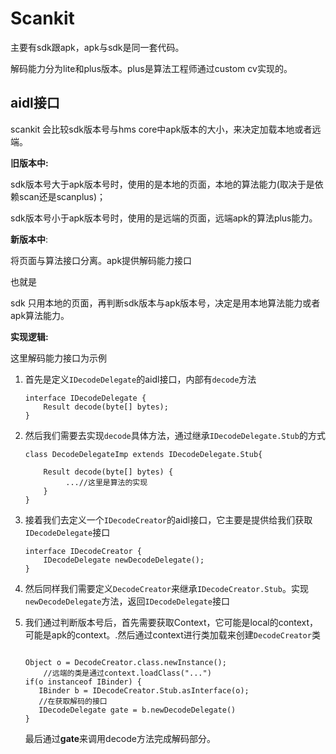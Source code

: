 # Scankit

主要有sdk跟apk，apk与sdk是同一套代码。

解码能力分为lite和plus版本。plus是算法工程师通过custom cv实现的。

## aidl接口

scankit 会比较sdk版本号与hms core中apk版本的大小，来决定加载本地或者远端。

**旧版本中:**

sdk版本号大于apk版本号时，使用的是本地的页面，本地的算法能力(取决于是依赖scan还是scanplus)；

sdk版本号小于apk版本号时，使用的是远端的页面，远端apk的算法plus能力。



**新版本中**:

将页面与算法接口分离。apk提供解码能力接口

也就是

sdk 只用本地的页面，再判断sdk版本与apk版本号，决定是用本地算法能力或者apk算法能力。



**实现逻辑:**

这里解码能力接口为示例

1. 首先是定义`IDecodeDelegate`的aidl接口，内部有`decode`方法

   ```
   interface IDecodeDelegate {
       Result decode(byte[] bytes);
   }
   ```

2. 然后我们需要去实现`decode`具体方法，通过继承`IDecodeDelegate.Stub`的方式

   ```
   class DecodeDelegateImp extends IDecodeDelegate.Stub{
   
       Result decode(byte[] bytes) {
            ...//这里是算法的实现
       }
   }
   ```

3. 接着我们去定义一个`IDecodeCreator`的aidl接口，它主要是提供给我们获取`IDecodeDelegate`接口

   ```
   interface IDecodeCreator {
       IDecodeDelegate newDecodeDelegate();
   }
   
   ```

4. 然后同样我们需要定义`DecodeCreator`来继承`IDecodeCreator.Stub`。实现`newDecodeDelegate`方法，返回`IDecodeDelegate`接口

5. 我们通过判断版本号后，首先需要获取Context，它可能是local的context，可能是apk的context。.然后通过context进行类加载来创建`DecodeCreator`类

   ```
   
   Object o = DecodeCreator.class.newInstance();
       //远端的类是通过context.loadClass("...")
   if(o instanceof IBinder) {
      IBinder b = IDecodeCreator.Stub.asInterface(o);
      //在获取解码的接口
      IDecodeDelegate gate = b.newDecodeDelegate()
   }
   ```

   最后通过**gate**来调用decode方法完成解码部分。





